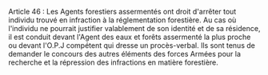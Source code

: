 Article 46 : Les Agents forestiers assermentés ont droit d'arrêter
tout individu trouvé en infraction à la réglementation forestière. Au
cas où l'individu ne pourrait justifier valablement de son identité et
de sa résidence, il est conduit devant l'Agent des eaux et forêts
assermenté la plus proche ou devant l'O.P.J compétent qui dresse un
procès-verbal. Ils sont tenus de demander le concours des autres
éléments des forces Armées pour la recherche et la répression des
infractions en matière forestière.